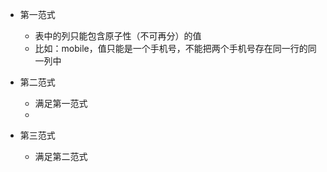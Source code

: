 
- 第一范式
    - 表中的列只能包含原子性（不可再分）的值
    - 比如：mobile，值只能是一个手机号，不能把两个手机号存在同一行的同一列中
   
- 第二范式
    - 满足第一范式
    - 
- 第三范式
    - 满足第二范式
    